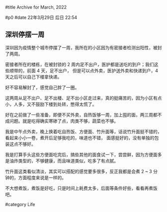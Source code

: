 #title Archive for March, 2022

#p0
#date 22年3月29日 后日 22:54

## 深圳停摆一周

深圳因为疫情整个城市停摆了一周，我所在的小区因为有密接者检测出阳性，被封了两周。

密接者所在的楼栋，在被封锁的 2 周内足不出户，医护都是送吃的到户；我们这些顺带的，前面 4 天，足不出户，
但是可以点外卖，医护送外卖和快递到户，4 天之后可以自己下楼拿快递。

好不容易解封了，感觉自己胖了一圈。

这两周从足不出户、足不出楼、足不出小区走过来，真的挺痛苦的，因为小区有点小，人多，又不鼓励下楼到处转，憋得太慌了。

好在之前做了一些准备，即便不买外卖，自热饭够一周，加上囤的面，两三周都不成问题。就是吃得确实寒碜了点，肉类不够，蔬菜也不够。

我是中午点外卖，晚上换着吃自热饭、方便面、竹升面等，话说竹升面挺不错的，看起来小小一卷，煮开后足够我吃的，味道也不错，
面感挺好的，没有单独的包装这点不够好。

我是打算手头这些方便面吃完后，搞些其他的面食试一下，尝尝鲜，因为方便面多是油炸类型的，不够健康，而且味道类似，吃多了有点腻。

竹升面这类看似清淡，其实可以搭配的感觉要多很多，反正我都是会煮 2 ~ 3 分钟的，方面程度来说是一样的。

不大想煮饭，煮饭是好吃，只是时间上耗费太多，后面等条件好些，看看再煮饭吧。

#category Life